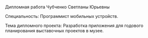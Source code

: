 Дипломная работа Чубченко Светланы Юрьевны

Специальность: Программист мобильных устройств.

Тема дипломного проекта:
Разработка приложения для годового планирования выставочных проектов в музее.
